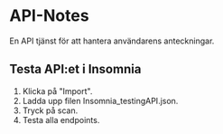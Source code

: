 # API-Notes

En API tjänst för att hantera användarens anteckningar.

## Testa API:et i Insomnia
1. Klicka på "Import".
2. Ladda upp filen Insomnia_testingAPI.json.
3. Tryck på scan.
4. Testa alla endpoints.
